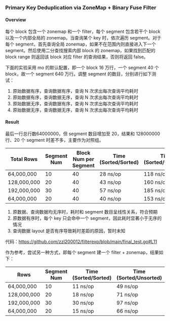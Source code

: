 ### Primary Key Deduplication via ZoneMap + Binary Fuse Filter

#### Overview

每个 block 包含一个 zonemap 和一个 filter，每个 segment 包含若干个 block 以及一个内部全局的 zonemap。当查询某个 key 时，依次遍历 segment。对于每个 segment，首先查询全局 zonemap，如果不在范围内则直接进入下一个 segment。然后使用二分查找搜索内部 block 的 zonemap，如果找到匹配的 block range 则返回该 block 对应 filter 的查询结果，否则将返回 false。

下面的实验采用 mo 的默认配置，即一个 block 16 万行，一个 segment 40 个block，故一个 segment 640 万行。调整 segment 的数目，分别进行如下测试：

1. 原始数据有序，查询数据有序，查询 N 次求出每次查询平均耗时
2. 原始数据有序，查询数据无序，查询 N 次求出每次查询平均耗时
3. 原始数据无序，查询数据有序，查询 N 次求出每次查询平均耗时
4. 原始数据无序，查询数据无序，查询 N 次求出每次查询平均耗时

#### Result

最后一行总行数64000000，但 segment 数目增加至 20，结果和 128000000 行、20 个 segment 时差不多，主要作为对照组。 

| Total Rows  | Segment Num | Block Num per Segment | Time (Sorted/Sorted) | Time (Sorted/Unsorted) | Time (Unsorted/Sorted) | Time (Unsorted/Unsorted) |
| ----------- | ----------- | --------------------- | -------------------- | ---------------------- | ---------------------- | ------------------------ |
| 64,000,000  | 10          | 40                    | 28 ns/op             | 118 ns/op              | 101 ns/op              | 360 ns/op                |
| 128,000,000 | 20          | 40                    | 43 ns/op             | 160 ns/op              | 169 ns/op              | 619 ns/op                |
| 192,000,000 | 30          | 40                    | 57 ns/op             | 185 ns/op              | 248 ns/op              | 906 ns/op                |
| 64,000,000  | 20          | 40                    | 40 ns/op             | 153 ns/op              | 162 ns/op              | 592 ns/op                |

1. 原数据、查询数据均无序时，耗时和 segment 数目呈线性关系，符合预期
2. 原数据有序时，每个 key 只会命中一个 segment，因此耗时显著小于无序的情况
3. 查询数据 layout 是否有序导致耗时差距的原因，暂时未知

代码：https://github.com/zzl200012/filterexp/blob/main/final_test.go#L11

作为参考，尝试另一种方式，即每个 segment 建一个 filter + zonemap，结果如下：

| Rows        | Segment Num | Time (Sorted/Sorted) | Time (Sorted/Unsorted) | Time (Unsorted/Sorted) | Time (Unsorted/Unsorted) |
| ----------- | ----------- | -------------------- | ---------------------- | ---------------------- | ------------------------ |
| 64,000,000  | 10          | 11 ns/op             | 49 ns/op               | 235 ns/op              | 233 ns/op                |
| 128,000,000 | 20          | 18 ns/op             | 71 ns/op               | 431 ns/op              | 426 ns/op                |
| 192,000,000 | 30          | 30 ns/op             | 97 ns/op               | 600 ns/op              | 612 ns/op                |
| 64,000,000  | 20          | 15 ns/op             | 66 ns/op               | 388 ns/op              | 394 ns/op                |

